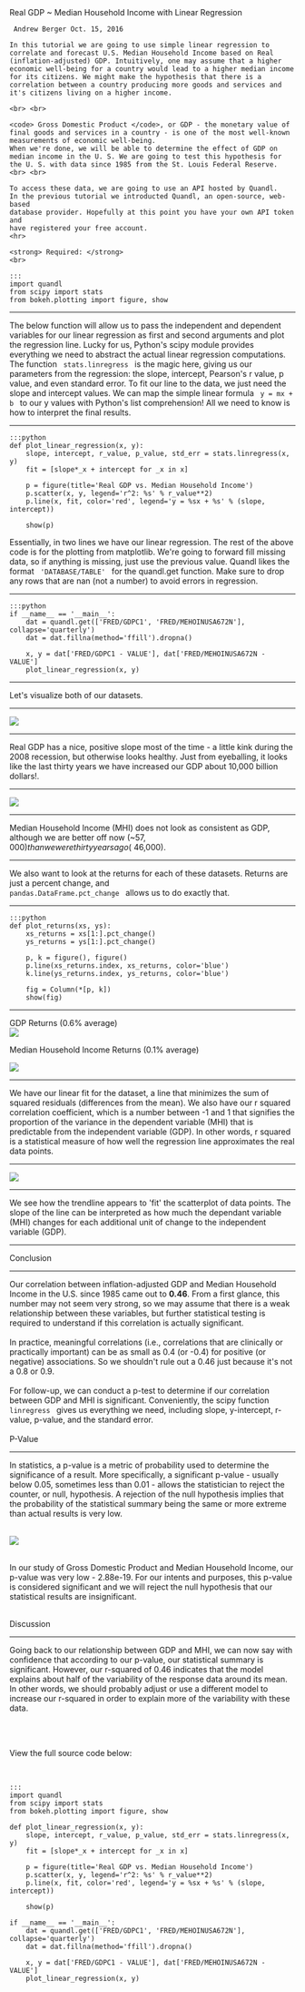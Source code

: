 <div id='title'>
    Real GDP ~ Median Household Income with Linear Regression
    <br>
    <pre><code> Andrew Berger Oct. 15, 2016 </code></pre>
</div>

<div id='text'>

    In this tutorial we are going to use simple linear regression to correlate and forecast U.S. Median Household Income based on Real (inflation-adjusted) GDP. Intuitively, one may assume that a higher economic well-being for a country would lead to a higher median income for its citizens. We might make the hypothesis that there is a correlation between a country producing more goods and services and it's citizens living on a higher income.

    <br> <br>

    <code> Gross Domestic Product </code>, or GDP - the monetary value of final goods and services in a country - is one of the most well-known measurements of economic well-being.
    When we're done, we will be able to determine the effect of GDP on median income in the U. S. We are going to test this hypothesis for the U. S. with data since 1985 from the St. Louis Federal Reserve.
    <br> <br>
    
    To access these data, we are going to use an API hosted by Quandl.
    In the previous tutorial we introducted Quandl, an open-source, web-based 
    database provider. Hopefully at this point you have your own API token and 
    have registered your free account.
    <hr>

    <strong> Required: </strong>
    <br>
</div>

    :::
    import quandl
    from scipy import stats
    from bokeh.plotting import figure, show

<hr>
<div id='text'>
    The below function will allow us to pass the independent and dependent variables for our linear regression as first and second arguments and plot the regression line. Lucky for us, Python's scipy module provides everything we need to abstract the actual linear regression computations. The function <code> stats.linregress </code> is the magic here, giving us our parameters from the regression: the slope, intercept, Pearson's r value, p value, and even standard error. To fit our line to the data, we just need the slope and intercept values. We can map the simple linear formula <code> y = mx + b </code> to our y values with Python's list comprehension! All we need to know is how to interpret the final results.
</div>
<hr>

    :::python
    def plot_linear_regression(x, y):
        slope, intercept, r_value, p_value, std_err = stats.linregress(x, y)
        fit = [slope*_x + intercept for _x in x]
        
        p = figure(title='Real GDP vs. Median Household Income')
        p.scatter(x, y, legend='r^2: %s' % r_value**2)
        p.line(x, fit, color='red', legend='y = %sx + %s' % (slope, intercept))
        
        show(p)

<div id='text'>
    Essentially, in two lines we have our linear regression. The rest of the above code is for the plotting from matplotlib. We're going to forward fill missing data, so if anything is missing, just use the previous value. 
    Quandl likes the format <code> 'DATABASE/TABLE' </code> for the quandl.get function.
    Make sure to drop any rows that are nan (not a number) to avoid errors in regression.
</div>
<hr>
    

    :::python
    if __name__ == '__main__':
        dat = quandl.get(['FRED/GDPC1', 'FRED/MEHOINUSA672N'], collapse='quarterly')
        dat = dat.fillna(method='ffill').dropna()

        x, y = dat['FRED/GDPC1 - VALUE'], dat['FRED/MEHOINUSA672N - VALUE']
        plot_linear_regression(x, y)
    
<hr>
<div id='text'>
    Let's visualize both of our datasets.
<hr>

<div class='crop'>
    <img src='/static//images/real_gdp.png'>
</div>
<hr>

Real GDP has a nice, positive slope most of the time - a little kink during the 2008 recession, but otherwise looks healthy.
Just from eyeballing, it looks like the last thirty years we have increased our GDP about 10,000 billion dollars!.

<hr>

<div class='crop'>
    <img src='/static//images/med_hh_income.png'>
</div>
<hr>

Median Household Income (MHI) does not look as consistent as GDP, although we are better off now (~$57,000) than we were thirty years ago (~$46,000).
<hr>

We also want to look at the returns for each of these datasets. Returns are just a percent change, and <code> pandas.DataFrame.pct_change </code> allows us to do exactly that.
<hr>

    :::python
    def plot_returns(xs, ys):
        xs_returns = xs[1:].pct_change()
        ys_returns = ys[1:].pct_change()
    
        p, k = figure(), figure()
        p.line(xs_returns.index, xs_returns, color='blue')
        k.line(ys_returns.index, ys_returns, color='blue')
    
        fig = Column(*[p, k])
        show(fig)

<hr>
GDP Returns (0.6% average)
<div class='crop'>
    <img src='/static/images/gdp_returns.png'>
</div>

Median Household Income Returns (0.1% average)
<div class='crop'>
    <img src='/static/images/mhi_returns.png'>
</div>
<hr>

We have our linear fit for the dataset, a line that minimizes the sum of squared residuals (differences from the mean).
We also have our r squared correlation coefficient, which is a number between -1 and 1 that signifies 
the proportion of the variance in the dependent variable (MHI) that is predictable from the independent variable (GDP).
In other words,  r squared is a statistical measure of how well the regression line approximates the real data points.
<hr>

<div class='crop'>
    <img src='/static//images/gdp_to_med_hh_income.png'>
</div>
<hr>

We see how the trendline appears to 'fit' the scatterplot of data points.
The slope of the line can be interpreted as how much the dependant variable (MHI)
changes for each additional unit of change to the independent variable (GDP).

</div>
<hr>

<div id='title'>
    Conclusion
    <hr>
</div>

<div id='text'>
    Our correlation between inflation-adjusted GDP and Median Household Income in the U.S. since 1985
    came out to <strong>0.46</strong>. From a first glance, this number may not seem very strong, 
    so we may assume that there is a weak relationship between these variables, but further statistical
    testing is required to understand if this correlation is actually significant.
    <br> <br>
    In practice, meaningful correlations (i.e., correlations that are clinically or practically important) 
    can be as small as 0.4 (or -0.4) for positive (or negative) associations. So we shouldn't rule out a 0.46
    just because it's not a 0.8 or 0.9.
    <br> <br>
    For follow-up, we can conduct a p-test to determine if our correlation between GDP and MHI is significant.
    Conveniently, the scipy function <code> linregress </code> gives us everything we need, including slope,
    y-intercept, r-value, p-value, and the standard error.
    <br> <br>

<div id='title'>
P-Value
<hr>
</div>

<div id='text'>

In statistics, a p-value is a metric of probability used to determine the significance of a result.
More specifically, a significant p-value - usually below 0.05, sometimes less than 0.01 - allows the statistician to reject the counter, or null, hypothesis.
A rejection of the null hypothesis implies that the probability of the statistical summary being the same or more extreme than actual results
is very low.
<br> <br>

<div class='crop'>
    <img src=/static/images/p_value.svg
</div>
<br> <br>

In our study of Gross Domestic Product and Median Household Income, our p-value was  very low - 2.88e-19. For our intents and purposes,
this p-value is considered significant and we will reject the null hypothesis that our statistical results are insignificant.
<br> <br>

<div id='title'>
Discussion
<hr>
</div>

Going back to our relationship between GDP and MHI, we can now say with confidence that according to our p-value,
our statistical summary is significant.
However, our r-squared of 0.46 indicates that the model explains about half of the variability of the response data around its mean.
In other words, we should probably adjust or use a different model to increase our r-squared in order to explain more of the variability with these data.

<br> <br>


</div>

View the full source code below:


<br>
</div>

    :::
    import quandl
    from scipy import stats
    from bokeh.plotting import figure, show

    def plot_linear_regression(x, y):
        slope, intercept, r_value, p_value, std_err = stats.linregress(x, y)
        fit = [slope*_x + intercept for _x in x]

        p = figure(title='Real GDP vs. Median Household Income')
        p.scatter(x, y, legend='r^2: %s' % r_value**2)
        p.line(x, fit, color='red', legend='y = %sx + %s' % (slope, intercept))

        show(p)
        
    if __name__ == '__main__':
        dat = quandl.get(['FRED/GDPC1', 'FRED/MEHOINUSA672N'], collapse='quarterly')
        dat = dat.fillna(method='ffill').dropna()

        x, y = dat['FRED/GDPC1 - VALUE'], dat['FRED/MEHOINUSA672N - VALUE']
        plot_linear_regression(x, y)


</div>
